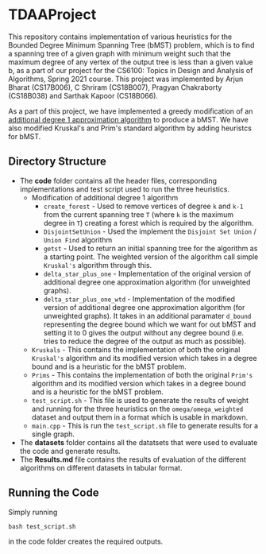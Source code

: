 # TDAAProject
This repository contains implementation of various heuristics for the Bounded Degree Minimum Spanning Tree (bMST) problem, which is to find a spanning tree of a given graph with minimum weight such that the maximum degree of any vertex of the output tree is less than a given value b, as a part of our project for the CS6100: Topics in Design and Analysis of Algorithms, Spring 2021 course. This project was implemented by Arjun Bharat (CS17B006), C Shriram (CS18B007), Pragyan Chakraborty (CS18B038) and Sarthak Kapoor (CS18B066).

As a part of this project, we have implemented a greedy modification of an [additional degree 1 approximation algorithm](https://drive.google.com/drive/u/1/folders/1NMQ4ei-7zAPwo7sph7Xp1hZhsFxP0jU5) to produce a bMST. We have also modified Kruskal's and Prim's standard algorithm by adding heuristcs for bMST.

## Directory Structure

- The **code** folder contains all the header files, corresponding implementations and test script used to run the three heuristics.
  - Modification of additional degree 1 algorithm
    - `create_forest` - Used to remove vertices of degree `k` and `k-1` from the current spanning tree `T` (where `k` is the maximum degree in `T`) creating a forest which is required by the algorithm.
    - `DisjointSetUnion` - Used the implement the `Disjoint Set Union` / `Union Find` algorithm
    - `getst` - Used to return an initial spanning tree for the algorithm as a starting point. The weighted version of the algorithm call simple `Kruskal's` algorithm through this.
    - `delta_star_plus_one` - Implementation of the original version of additional degree one approximation algorithm (for unweighted graphs).
    - `delta_star_plus_one_wtd` - Implementation of the modified version of additional degree one approximation algorithm (for unweighted graphs). It takes in an additional paramater `d_bound` representing the degree bound which we want for out bMST and setting it to 0 gives the output without any degree bound (i.e. tries to reduce the degree of the output as much as possible).
  - `Kruskals` - This contains the implementation of both the original `Kruskal's` algorithm and its modified version which takes in a degree bound and is a heuristic for the bMST problem.
  - `Prims` - This contains the implementation of both the original `Prim's` algorithm and its modified version which takes in a degree bound and is a heuristic for the bMST problem.
  - `test_script.sh` - This file is used to generate the results of weight and running for the three heuristics on the `omega/omega_weighted` dataset and output them in a format which is usable in markdown.
  - `main.cpp` - This is run the `test_script.sh` file to generate results for a single graph. 
- The **datasets** folder contains all the datatsets that were used to evaluate the code and generate results.
- The **Results.md** file contains the results of evaluation of the different algorithms on different datasets in tabular format.

## Running the Code
 
Simply running
```
bash test_script.sh
```
in the code folder creates the required outputs.
